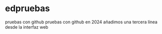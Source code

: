 # edpruebas
pruebas con github
pruebas con github en 2024
añadimos una tercera línea desde la interfaz web
